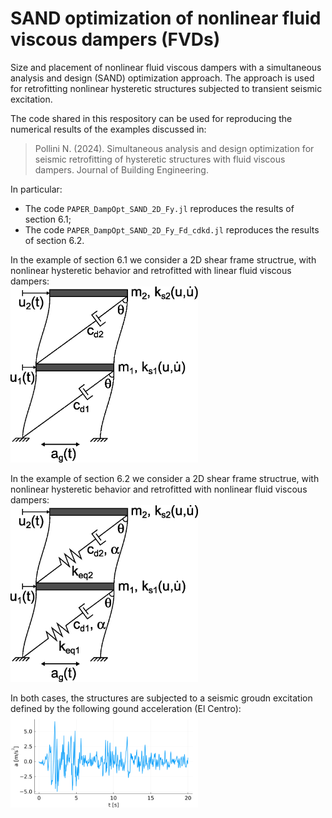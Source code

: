 # SAND optimization of nonlinear fluid viscous dampers (FVDs)

Size and placement of nonlinear fluid viscous dampers with a simultaneous analysis and design (SAND) optimization approach. The approach is used for retrofitting nonlinear hysteretic structures subjected to transient seismic excitation.

The code shared in this respository can be used for reproducing the numerical results of the examples discussed in:   
> Pollini N. (2024). Simultaneous analysis and design optimization for seismic retrofitting of hysteretic structures with fluid viscous dampers. Journal of Building Engineering.      

In particular:
- The code `PAPER_DampOpt_SAND_2D_Fy.jl` reproduces the results of section 6.1;   
- The code `PAPER_DampOpt_SAND_2D_Fy_Fd_cdkd.jl` reproduces the results of section 6.2.   


In the example of section 6.1 we consider a 2D shear frame structrue, with nonlinear hysteretic behavior and retrofitted with linear fluid viscous dampers:  
<img src="./images/2dof_lindamp.jpg" alt="2D shear frame retrofitted with linear dampers" width="300">    

In the example of section 6.2 we consider a 2D shear frame structrue, with nonlinear hysteretic behavior and retrofitted with nonlinear fluid viscous dampers:  
<img src="./images/2dof_nonlindamp.jpg" alt="2D shear frame retrofitted with nonlinear dampers" width="300">   

In both cases, the structures are subjected to a seismic groudn excitation defined by the following gound acceleration (El Centro):   
<img src="./images/LA02.png" alt="El Centro gound acceleration record" width="300"> 
